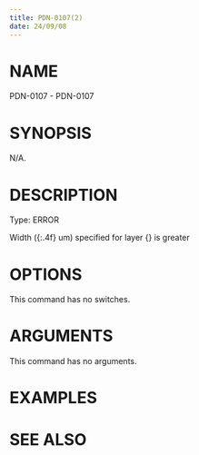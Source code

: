 ```yaml
---
title: PDN-0107(2)
date: 24/09/08
---
```


# NAME

PDN-0107 - PDN-0107

# SYNOPSIS

N/A.

# DESCRIPTION

Type: ERROR

Width ({:.4f} um) specified for layer {} is greater

# OPTIONS

This command has no switches.

# ARGUMENTS

This command has no arguments.

# EXAMPLES

# SEE ALSO
